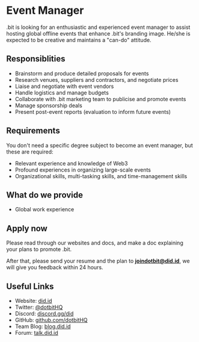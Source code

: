 # Event Manager

.bit is looking for an enthusiastic and experienced event manager to assist hosting global offline events that enhance .bit's branding image. He/she is expected to be creative and maintains a "can-do" attitude. 

## Responsiblities

- Brainstorm and produce detailed proposals for events 
- Research venues, suppliers and contractors, and negotiate prices
- Liaise and negotiate with event vendors
- Handle logistics and manage budgets 
- Collaborate with .bit marketing team to publicise and promote events
- Manage sponsorship deals
- Present post-event reports (evaluation to inform future events)

## Requirements

You don't need a specific degree subject to become an event manager, but these are required:
- Relevant experience and knowledge of Web3
- Profound experiences in organizing large-scale events 
- Organizational skills, multi-tasking skills, and time-management skills


## What do we provide

- Global work experience

## Apply now

Please read through our websites and docs, and make a doc explaining your plans to promote .bit.

After that, please send your resume and the plan to **joindotbit@did.id**, we will give you feedback within 24 hours.

## Useful Links
- Website: [did.id](https://did.id)
- Twitter: [@dotbitHQ](https://twitter.com/dotbithq)
- Discord: [discord.gg/did](https://discord.gg/did)
- GitHub: [github.com/dotbitHQ](https://github.com/dotbitHQ)
- Team Blog: [blog.did.id](https://blog.did.id)
- Forum: [talk.did.id](https://talk.did.id)